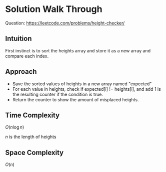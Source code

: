 # Solution Walk Through
Question: https://leetcode.com/problems/height-checker/

## Intuition
First instinct is to sort the heights array and store it as a new array and compare each index.

## Approach
- Save the sorted values of heights in a new array named "expected"
- For each value in heights, check if expected[i] != heights[i], and add 1 is the resulting counter if the condition is true.
- Return the counter to show the amount of misplaced heights.

## Time Complexity
$O(n \log n)$

$n$ is the length of heights

## Space Complexity
$O(n)$